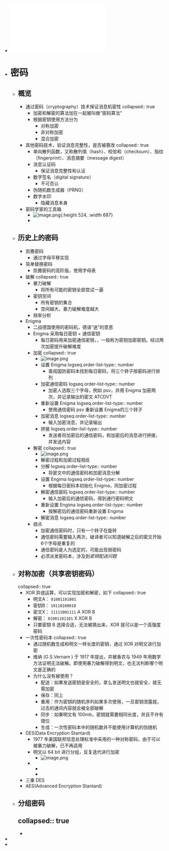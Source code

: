 - ![图解密码技术 第三版.pdf](../assets/图解密码技术_第三版_1686657720115_0.pdf)
- # 密码
	- ## 概览
		- 通过密码（cryptography）技术保证消息机密性
		  collapsed:: true
			- 加密和解密的算法加在一起被叫做“密码算法”
			- 根据密钥使用方法分为
				- 对称加密
				- 非对称加密
				- 混合加密
		- 其他密码技术，验证消息完整性，是否被篡改
		  collapsed:: true
			- 单向散列函数，又称散列值（hash）、校验和（checksum）、指纹（fingerprint）、消息摘要（message digest）
			- 消息认证码
				- 保证消息完整性和认证
			- 数字签名（digital signature）
				- 不可否认
			- 伪随机数生成器（PRNG）
			- 数字水印
				- 隐藏消息本身
		- 密码学家的工具箱
			- ![image.png](../assets/image_1686814098785_0.png){:height 524, :width 687}
			-
	- ## 历史上的密码
		- 凯撒密码
			- 通过字母平移实现
		- 简单替换密码
			- 凯撒密码的高阶版，使用字母表
		- 破解
		  collapsed:: true
			- 暴力破解
				- 将所有可能的密钥全部尝试一遍
			- 密钥空间
				- 所有密钥的集合
				- 空间越大，暴力破解难度越大
			- 频率分析
		- Enigma
			- 二战德国使用的密码机，德语“迷”的意思
			- Enigma 采用每日密钥 + 通信密钥
				- 每日密码用来加密通信密钥，，一般称为密钥加密密钥。经过两次加密提升破解难度
			- 加密
			  collapsed:: true
				- ![image.png](../assets/image_1686814498789_0.png)
				- 设置 Enigma
				  logseq.order-list-type:: number
					- 查阅国防密码本找到每日密码，将三个转子按密码进行排列
				- 加密通信密码
				  logseq.order-list-type:: number
					- 加密人选取三个字母，例如 psv，并用 Enigma 加密两次，并记录输出的密文 ATCDVT
				- 重新设置 Enigma
				  logseq.order-list-type:: number
					- 使用通信密码 psv 重新设置 Enigma的三个转子
				- 加密消息
				  logseq.order-list-type:: number
					- 输入加密消息，并记录输出
				- 拼接
				  logseq.order-list-type:: number
					- 发送者将加密后的通信密码，和加密后的消息进行拼接，并发送内容
			- 解密
			  collapsed:: true
				- ![image.png](../assets/image_1686814512704_0.png)
				- 解密过程和加密过程相反
				- 分解
				  logseq.order-list-type:: number
					- 将密文中的通信密码和加密消息分解
				- 设置 Engima
				  logseq.order-list-type:: number
					- 根据每日密码本初始化 Enigma，同加密过程
				- 解密通信密码
				  logseq.order-list-type:: number
					- 输入加密后的通信密码，得到通行密码明文
				- 重新设置 Engima
				  logseq.order-list-type:: number
					- 按解密后的通信密码重新设置 Engima
				- 解密消息
				  logseq.order-list-type:: number
			- 弱点
				- 加密通信密码时，只有一个转子在旋转
				- 通信密码需要输入两次，破译者可以知道破解之后的密文开始6个字母是重复的
				- 通信密码是人为选定的，可能出现弱密码
				- 必须派发密码本，涉及到*密钥配送问题*
	- ## 对称加密（共享密钥密码）
	  collapsed:: true
		- XOR 异或运算，可以实现加密和解密，如下
		  collapsed:: true
			- 明文A： `01001101001`
			- 密钥B： `10110100010`
			- 密文X： `11111001111` A XOR B
			- 解密：   `01001101101` X XOR B
			- 只要密钥 B 选择合适，无法被猜出来，XOR 就可以是一个高强度密码
		- 一次性密码本
		  collapsed:: true
			- 通过随机数生成和明文一样长度的密钥，通过 XOR 对明文进行加密
			- 维纳 (G.S.Vernam ) 于 1917 年提出，并被香农与 1949 年用数学方法证明无法破解。即使用暴力破解得到明文，也无法判断哪个明文是正确的
			- 为什么没有被使用？
				- 配送：如果发送密钥是安全的，拿么发送明文也就安全，就无需加密
				- 保存：同上
				- 重用：作为密钥的随机序列如果多次使用，一旦密钥泄露就，过去的通讯内容就会被全部破解
				- 同步：如果明文有 100mb，密钥就需要相同长度，并且不许有错位
				- 生成：一次性密码本中的随机数并不能使用计算机的伪随机
		- DES(Data Encryption Stantard)
			- 1977 年美国联邦信息处理标准中采用的一种对称密码，由于可以被暴力破解，已不再适用
			- 明文以 64 bit 进行分组，反复迭代进行加密
				- ![image.png](../assets/image_1686839097855_0.png)
			-
				-
				-
		- 三重 DES
		- AES(Advanced Encryption Stantard)
	- ## 分组密码
	  collapsed:: true
		-
		-
-
-